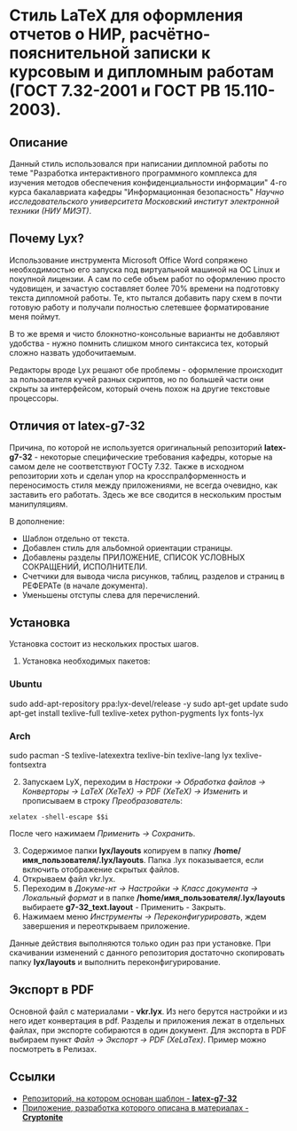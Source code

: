 Стиль LaTeX для оформления отчетов о НИР, расчётно-пояснительной записки к курсовым и дипломным работам (ГОСТ 7.32-2001 и ГОСТ РВ 15.110-2003).
===========

## Описание
Данный стиль использовался при написании дипломной работы по теме "Разработка интерактивного программного комплекса для изучения методов обеспечения конфиденциальности информации" 4-го курса бакалавриата кафедры "Информационная безопасность" *Научно исследовательского университета Московский институт электронной техники (НИУ МИЭТ)*.

## Почему Lyx?

Использование инструмента Microsoft Office Word сопряжено необходимостью его запуска под виртуальной машиной на ОС Linux и покупной лицензии. А сам по себе объем работ по оформлению просто чудовищен, и зачастую составляет более 70% времени на подготовку текста дипломной работы. Те, кто пытался добавить пару схем в почти готовую работу и получали полностью слетевшее форматирование меня поймут.

В то же время и чисто блокнотно-консольные варианты не добавляют удобства - нужно помнить слишком много синтаксиса tex, который сложно назвать удобочитаемым.

Редакторы вроде Lyx решают обе проблемы - оформление происходит за пользователя кучей разных скриптов, но по большей части они скрыты за интерфейсом, который очень похож на другие текстовые процессоры.

## Отличия от latex-g7-32

Причина, по которой не используется оригинальный репозиторий **latex-g7-32** - некоторые специфические требования кафедры, которые на самом деле не соответствуют ГОСТу 7.32.
Также в исходном репозитории хоть и сделан упор на кросспралформенность и переносимость стиля между приложениями, не всегда очевидно, как заставить его работать. Здесь же все сводится в нескольким простым манипуляциям.

В дополнение:

* Шаблон отдельно от текста.
* Добавлен стиль для альбомной ориентации страницы.
* Добавлены разделы ПРИЛОЖЕНИЕ, СПИСОК УСЛОВНЫХ СОКРАЩЕНИЙ, ИСПОЛНИТЕЛИ.
* Счетчики для вывода числа рисунков, таблиц, разделов и страниц в РЕФЕРАТе (в начале документа).
* Уменьшены отступы слева для перечислений.

## Установка

Установка состоит из нескольких простых шагов.

1. Установка необходимых пакетов:
### Ubuntu

sudo add-apt-repository ppa:lyx-devel/release -y
sudo apt-get update
sudo apt-get install texlive-full texlive-xetex python-pygments lyx fonts-lyx

### Arch

sudo pacman -S texlive-latexextra texlive-bin texlive-lang lyx texlive-fontsextra

2. Запускаем LyX, переходим в *Настроки -> Обработка файлов -> Конверторы -> LaTeX (XeTeX) -> PDF (XeTeX) -> Изменить* и прописываем в строку *Преобразователь*:
```
xelatex -shell-escape $$i
```
После чего нажимаем *Применить -> Сохранить*.

3. Содержимое папки **lyx/layouts** копируем в папку **/home/имя_пользователя/.lyx/layouts**. Папка .lyx показывается, если включить отображение скрытых файлов.
4. Открываем файл vkr.lyx.
5. Переходим в *Докуме-нт -> Настройки -> Класс документа -> Локальный формат* и в папке **/home/имя_пользователя/.lyx/layouts** выбираете **g7-32_text.layout** - Применить - Закрыть.
6. Нажимаем меню *Инструменты -> Переконфигурировать*, ждем завершения и переоткрываем приложение.

Данные действия выполняются только один раз при установке. При скачивании изменений с данного репозитория достаточно скопировать папку **lyx/layouts** и выполнить переконфигурирование.

## Экспорт в PDF

Основной файл с материалами - **vkr.lyx**. Из него берутся настройки и из него идет конвертация в pdf. Разделы и приложения лежат в отдельных файлах, при экспорте собираются в один документ.
Для экспорта в PDF выбираем пункт *Файл -> Экспорт -> PDF (XeLaTex)*. Пример можно посмотреть в Релизах.

## Ссылки
* [Репозиторий, на котором основан шаблон - **latex-g7-32**](https://github.com/latex-g7-32/latex-g7-32)
* [Приложение, разработка которого описана в материалах - **Cryptonite**](https://github.com/dolfinus/cryptonite)